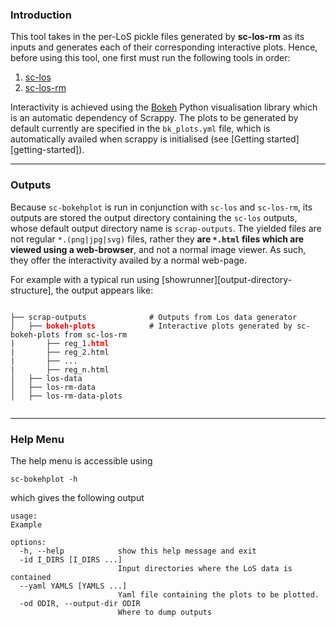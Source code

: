 ### Introduction

This tool takes in the per-LoS pickle files generated by **sc-los-rm** as its inputs and generates each of their corresponding interactive plots. Hence, before using this tool, one first must run the following tools in order:

1. [sc-los](./sc-los.md)
2. [sc-los-rm](./sc-losrm.md)


Interactivity is achieved using the [Bokeh](https://bokeh.org/) Python visualisation library which is an automatic dependency of Scrappy. The plots to be generated by default currently are specified in the `bk_plots.yml` file, which is automatically availed when scrappy is initialised (see [Getting started][getting-started]).


<!-- ------
### Example -->


-----
### Outputs
Because `sc-bokehplot` is run in conjunction with `sc-los` and `sc-los-rm`, its outputs are stored the output directory containing the `sc-los` outputs, whose default output directory name is `scrap-outputs`. The yielded files are not regular `*.(png|jpg|svg)` files, rather they **are `*.html` files which are viewed using a web-browser**, and not a normal image viewer. As such, they offer the interactivity availed by a normal web-page.

For example with a typical run using [showrunner][output-directory-structure], the output appears like:

<pre><code>
├── scrap-outputs              # Outputs from Los data generator
│   ├── <b style="color:red">bokeh-plots</b>            # Interactive plots generated by sc-bokeh-plots from sc-los-rm
|       ├── reg_1<b style="color:red">.html</b>
|       ├── reg_2.html
|       ├── ...
|       ├── reg_n.html
│   ├── los-data              
│   ├── los-rm-data           
│   ├── los-rm-data-plots     

</code></pre>


-----
### Help Menu
The help menu is accessible using
```
sc-bokehplot -h
```

which gives the following output

```
usage: 
Example

options:
  -h, --help            show this help message and exit
  -id I_DIRS [I_DIRS ...]
                        Input directories where the LoS data is contained
  --yaml YAMLS [YAMLS ...]
                        Yaml file containing the plots to be plotted.
  -od ODIR, --output-dir ODIR
                        Where to dump outputs

```